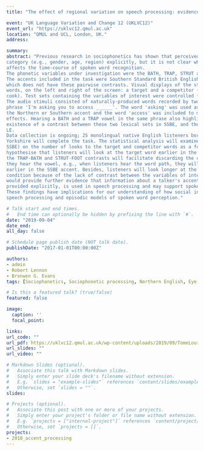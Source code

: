```yaml
---
title: "The effect of regional variation on speech processing: evidence from an eye-tracking experiment."

event: "UK Language Variation and Change 12 (UKLVC12)"
event_url: "https://uklvc12.qmul.ac.uk"
location: "QMUL and UCL, London, UK."
address:

summary: 
abstract: "Previous research in sociophonetics has shown that perceived information about the speaker affects low-level speech perception (e.g., Strand, 1999) and lexical access (e.g., Koops et al., 2008). These experiments often use pictures or words to cue a specific social
category (e.g., gender, age, region) explicitly, but it is not clear whether brief exposure to accent-specific phonetic features in the speaker's speech would also influence speech processing. The present study used the Visual World Paradigm (Tanenhaus et al., 1995) to investigate whether information about the speakers' accent embedded in the speech signal
affects the time-course of spoken word recognition.
The phonetic variables under investigation were the BATH, TRAP, STRUT and FOOT lexical sets, which are well-known for distinguishing Northern and Southern varieties of English.
The accents included in the task were Southern Standard British English (SSBE), which contrasts BATH and TRAP and STRUT and FOOT, respectively, and Leeds English (LE),
which does not have these pairwise contrasts. Visual displays of the stimuli were two printed
words, on the left and right of the screen: a target and a competitor (e.g., path, pack; cut,
cook). Test sets containing the variables of interest were controlled for lexical frequency.
The audio stimuli consisted of naturally-produced words recorded by two LE and two SSBE speakers (1 female, 1 male speaker per accent). Words were embedded in the carrier
phrase 'I'm asking you to access ______'. The word 'asking' was used as a cue for either
the Northern or Southern accent and the word 'access' was included to minimise priming
effects. Hearing a BATH and a TRAP vowel in the same phrase also highlighted the
existence of a contrast between these two lexical sets in SSBE, and the lack of contrast in
LE.
Data collection is ongoing; 25 monolingual native English listeners born and raised in
Yorkshire will complete the task. The statistical analysis will examine the effect of accent (LE,
SSBE) on the number of looks to the target and competitor words as a function of time. We
hypothesise that listeners will look at the target word earlier in the SSBE condition because
the TRAP-BATH and STRUT-FOOT contrasts will facilitate discarding the competitor word as
they hear the vowel, e.g., when listeners hear the word path, they will be able to discard pack
earlier in the SSBE accent. Besides, listeners will look longer at the competitor in the LE
condition because of the lack of contrast between the variables of interest. These findings
would provide further evidence that information about a talker's accent, even when it is not
provided explicitly, is used in speech processing and may support spoken word recognition.
These findings have implications for our understanding of how social information is used in
speech processing and episodic models of spoken word perception."

# Talk start and end times.
#   End time can optionally be hidden by prefixing the line with `#`.
date: "2019-09-04"
date_end: 
all_day: false

# Schedule page publish date (NOT talk date).
publishDate: "2017-01-01T00:00:00Z"

authors:
- admin
- Robert Lennon
- Bronwen G. Evans
tags: [Sociophonetics, Sociophonetic processing, Northern English, Eye-tracking]

# Is this a featured talk? (true/false)
featured: false

image:
  caption: ''
  focal_point: 

links:
url_code: ""
url_pdf: https://uklvc12.qmul.ac.uk/wp-content/uploads/2019/09/TomeLouridoetal_UKLVC12.pdf
url_slides: ""
url_video: ""

# Markdown Slides (optional).
#   Associate this talk with Markdown slides.
#   Simply enter your slide deck's filename without extension.
#   E.g. `slides = "example-slides"` references `content/slides/example-slides.md`.
#   Otherwise, set `slides = ""`.
slides:

# Projects (optional).
#   Associate this post with one or more of your projects.
#   Simply enter your project's folder or file name without extension.
#   E.g. `projects = ["internal-project"]` references `content/project/deep-learning/index.md`.
#   Otherwise, set `projects = []`.
projects:
- 2018_accent_processing
---
```

